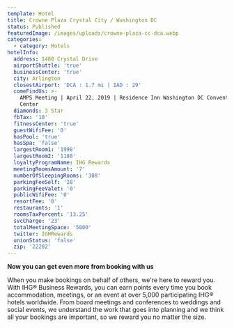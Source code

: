 ```yaml
---
template: Hotel
title: Crowne Plaza Crystal City / Washington DC
status: Published
featuredImage: /images/uploads/crowne-plaza-cc-dca.webp
categories:
  - category: Hotels
hotelInfo:
  address: 1480 Crystal Drive
  airportShuttle: 'true'
  businessCenter: 'true'
  city: Arlington
  closestAirport: 'DCA : 1.7 mi | IAD : 29'
  comeFindUs: >-
    AMPS Meeting | April 22, 2019 | Residence Inn Washington DC Convention
    Center
  diamonds: 3 Star
  fbTax: '10'
  fitnessCenter: 'true'
  guestWifiFee: '0'
  hasPool: 'true'
  hasSpa: 'false'
  largestRoom1: '1998'
  largestRoom2: '1188'
  loyaltyProgramName: IHG Rewards
  meetingRoomsAmount: '7'
  numberOfSleepingRooms: '308'
  parkingFeeSelf: '28'
  parkingFeeValet: '0'
  publicWifiFee: '0'
  resortFee: '0'
  restaurants: '1'
  roomsTaxPercent: '13.25'
  svcCharge: '23'
  totalMeetingSpace: '5800'
  twitter: IGHRewards
  unionStatus: 'false'
  zip: '22202'
---
```

**Now you can get even more from booking with us**

When you make bookings on behalf of others, we're here to reward you. With IHG® Business Rewards, you can earn points every time you book accommodation, meetings, or an event at over 5,000 participating IHG® hotels worldwide. From board meetings and conferences to weddings and social events, we understand the work that goes into planning and we think all your bookings are important, so we reward you no matter the size.
